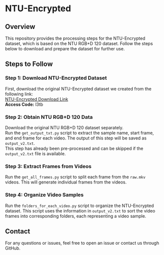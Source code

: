 # NTU-Encrypted

## Overview
This repository provides the processing steps for the NTU-Encrypted dataset, which is based on the NTU RGB+D 120 dataset. Follow the steps below to download and prepare the dataset for further use.

## Steps to Follow

### Step 1: Download NTU-Encrypted Dataset
First, download the original NTU-Encrypted dataset we created from the following link:  
[NTU-Encrypted Download Link](https://pan.baidu.com/s/1BcO7uwanPu-1msp7o1gl3Q?pwd=l3tb)  
**Access Code:** l3tb

### Step 2: Obtain NTU RGB+D 120 Data
Download the original NTU RGB+D 120 dataset separately.  
Run the `get_output_txt.py` script to extract the sample name, start frame, and end frame for each video. The output of this step will be saved as `output_v2.txt`.  
This step has already been pre-processed and can be skipped if the `output_v2.txt` file is available.

### Step 3: Extract Frames from Videos
Run the `get_all_frames.py` script to split each frame from the `raw.mkv` videos. This will generate individual frames from the videos.

### Step 4: Organize Video Samples
Run the `folders_for_each_video.py` script to organize the NTU-Encrypted dataset. This script uses the information in `output_v2.txt` to sort the video frames into corresponding folders, each representing a video sample.

## Contact
For any questions or issues, feel free to open an issue or contact us through GitHub.
